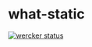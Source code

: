 # what-static
[![wercker status](https://app.wercker.com/status/3f1d7afb125241e12f1a2d0697f2ad9a/s/master "wercker status")](https://app.wercker.com/project/byKey/3f1d7afb125241e12f1a2d0697f2ad9a)

